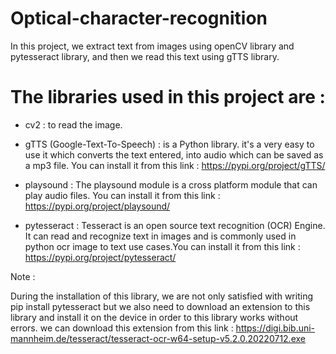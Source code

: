 # Optical-character-recognition
In this project, we extract text from images using openCV library and pytesseract library, and then we read this text using gTTS library.

# The libraries used in this project are :

- cv2 : to read the image.

- gTTS (Google-Text-To-Speech) : is a Python library. it's a very easy to use it which converts the text entered, into audio which can be saved as a mp3 file. You can install it from this link : https://pypi.org/project/gTTS/

- playsound : The playsound module is a cross platform module that can play audio files. You can install it from this link : https://pypi.org/project/playsound/

- pytesseract : Tesseract is an open source text recognition (OCR) Engine. It can read and recognize text in images and is commonly used in python ocr image to text use cases.You can install it from this link : https://pypi.org/project/pytesseract/

Note :

During the installation of this library, we are not only satisfied with writing pip install pytesseract but we also need to download an extension to this library and install it on the device in order to this library works without errors. we can download this extension from this link : https://digi.bib.uni-mannheim.de/tesseract/tesseract-ocr-w64-setup-v5.2.0.20220712.exe
